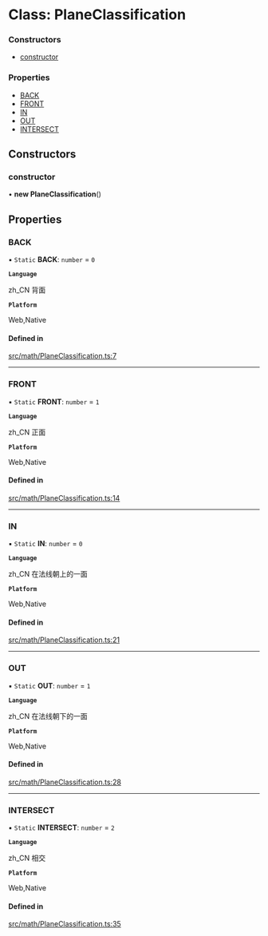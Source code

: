 # Class: PlaneClassification

### Constructors

- [constructor](PlaneClassification.md#constructor)

### Properties

- [BACK](PlaneClassification.md#back)
- [FRONT](PlaneClassification.md#front)
- [IN](PlaneClassification.md#in)
- [OUT](PlaneClassification.md#out)
- [INTERSECT](PlaneClassification.md#intersect)

## Constructors

### constructor

• **new PlaneClassification**()

## Properties

### BACK

▪ `Static` **BACK**: `number` = `0`

**`Language`**

zh_CN
背面

**`Platform`**

Web,Native

#### Defined in

[src/math/PlaneClassification.ts:7](https://github.com/Orillusion/orillusion/blob/main/src/math/PlaneClassification.ts#L7)

___

### FRONT

▪ `Static` **FRONT**: `number` = `1`

**`Language`**

zh_CN
正面

**`Platform`**

Web,Native

#### Defined in

[src/math/PlaneClassification.ts:14](https://github.com/Orillusion/orillusion/blob/main/src/math/PlaneClassification.ts#L14)

___

### IN

▪ `Static` **IN**: `number` = `0`

**`Language`**

zh_CN
在法线朝上的一面

**`Platform`**

Web,Native

#### Defined in

[src/math/PlaneClassification.ts:21](https://github.com/Orillusion/orillusion/blob/main/src/math/PlaneClassification.ts#L21)

___

### OUT

▪ `Static` **OUT**: `number` = `1`

**`Language`**

zh_CN
在法线朝下的一面

**`Platform`**

Web,Native

#### Defined in

[src/math/PlaneClassification.ts:28](https://github.com/Orillusion/orillusion/blob/main/src/math/PlaneClassification.ts#L28)

___

### INTERSECT

▪ `Static` **INTERSECT**: `number` = `2`

**`Language`**

zh_CN
相交

**`Platform`**

Web,Native

#### Defined in

[src/math/PlaneClassification.ts:35](https://github.com/Orillusion/orillusion/blob/main/src/math/PlaneClassification.ts#L35)

